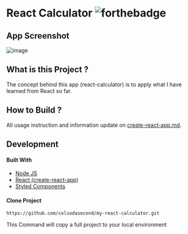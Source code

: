 # React Calculator ![forthebadge](https://badges.aleen42.com/src/react.svg)

## App Screenshot
![image](https://user-images.githubusercontent.com/75917932/207243408-060c77b6-e94a-482a-a85d-88c9cb88ecdf.png)


## What is this Project ?

The concept behind this app (react-calculator) is to apply what I have learned from React so far.

## How to Build ?

All usage instruction and information update on [create-react-app.md](https://github.com/celsodasecond/first-react-app/blob/master/create-react-app.md).

## Development

#### Built With

- [Node JS](https://nodejs.org/en/) 
- [React (create-react-app)](https://reactjs.org/docs/create-a-new-react-app.html)
- [Styled Components](https://styled-components.com/)

#### Clone Project

```shell
https://github.com/celsodasecond/my-react-calculator.git
```

This Command will copy a full project to your local environment

